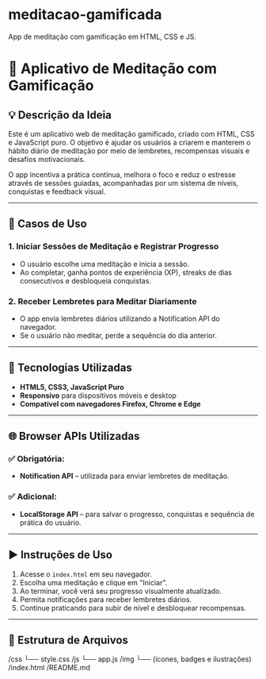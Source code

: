 # meditacao-gamificada
App de meditação com gamificação em HTML, CSS e JS.

# 🧘 Aplicativo de Meditação com Gamificação

## 💡 Descrição da Ideia

Este é um aplicativo web de meditação gamificado, criado com HTML, CSS e JavaScript puro. O objetivo é ajudar os usuários a criarem e manterem o hábito diário de meditação por meio de lembretes, recompensas visuais e desafios motivacionais.

O app incentiva a prática contínua, melhora o foco e reduz o estresse através de sessões guiadas, acompanhadas por um sistema de níveis, conquistas e feedback visual.

---

## 📌 Casos de Uso

### 1. Iniciar Sessões de Meditação e Registrar Progresso
- O usuário escolhe uma meditação e inicia a sessão.
- Ao completar, ganha pontos de experiência (XP), streaks de dias consecutivos e desbloqueia conquistas.

### 2. Receber Lembretes para Meditar Diariamente
- O app envia lembretes diários utilizando a Notification API do navegador.
- Se o usuário não meditar, perde a sequência do dia anterior.

---

## 🧪 Tecnologias Utilizadas

- **HTML5, CSS3, JavaScript Puro**
- **Responsivo** para dispositivos móveis e desktop
- **Compatível com navegadores Firefox, Chrome e Edge**

---

## 🌐 Browser APIs Utilizadas

### ✅ Obrigatória:
- **Notification API** – utilizada para enviar lembretes de meditação.

### ✅ Adicional:
- **LocalStorage API** – para salvar o progresso, conquistas e sequência de prática do usuário.

---

## ▶️ Instruções de Uso

1. Acesse o `index.html` em seu navegador.
2. Escolha uma meditação e clique em "Iniciar".
3. Ao terminar, você verá seu progresso visualmente atualizado.
4. Permita notificações para receber lembretes diários.
5. Continue praticando para subir de nível e desbloquear recompensas.

---

## 📁 Estrutura de Arquivos
/css
  └── style.css
/js
  └── app.js
/img
  └── (ícones, badges e ilustrações)
/index.html
/README.md

